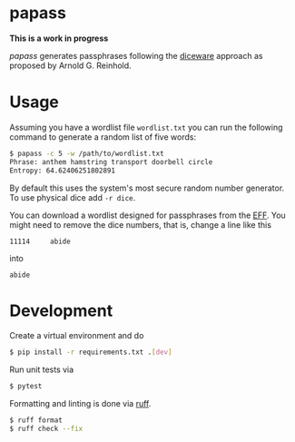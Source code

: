 # papass

**This is a work in progress**

*papass* generates passphrases following the
[diceware](https://theworld.com/~reinhold/diceware.html) approach as proposed by Arnold
G. Reinhold.

# Usage

Assuming you have a wordlist file `wordlist.txt` you can run the following command to
generate a random list of five words:

```bash
$ papass -c 5 -w /path/to/wordlist.txt
Phrase: anthem hamstring transport doorbell circle
Entropy: 64.62406251802891
```

By default this uses the system's most secure random number generator. To use physical dice add `-r dice`.

You can download a wordlist designed for passphrases from the
[EFF](https://www.eff.org/deeplinks/2016/07/new-wordlists-random-passphrases). You might
need to remove the dice numbers, that is, change a line like this

```
11114     abide
```

into

```
abide
```

# Development
Create a virtual environment and do

```bash
$ pip install -r requirements.txt .[dev]
```

Run unit tests via

```bash
$ pytest
```

Formatting and linting is done via [ruff](https://github.com/astral-sh/ruff).

```bash
$ ruff format
$ ruff check --fix
```
